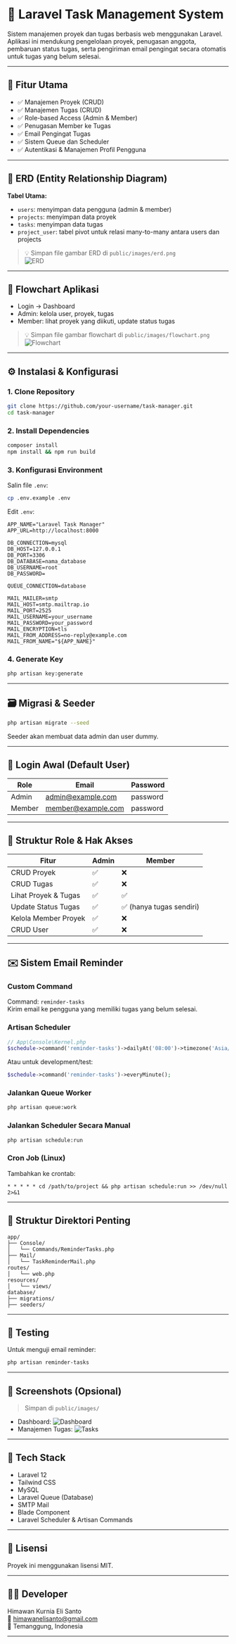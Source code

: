 # 📝 Laravel Task Management System

Sistem manajemen proyek dan tugas berbasis web menggunakan Laravel. Aplikasi ini mendukung pengelolaan proyek, penugasan anggota, pembaruan status tugas, serta pengiriman email pengingat secara otomatis untuk tugas yang belum selesai.

---

## 📌 Fitur Utama

- ✅ Manajemen Proyek (CRUD)
- ✅ Manajemen Tugas (CRUD)
- ✅ Role-based Access (Admin & Member)
- ✅ Penugasan Member ke Tugas
- ✅ Email Pengingat Tugas
- ✅ Sistem Queue dan Scheduler
- ✅ Autentikasi & Manajemen Profil Pengguna

---

## 🧠 ERD (Entity Relationship Diagram)

**Tabel Utama:**

- `users`: menyimpan data pengguna (admin & member)
- `projects`: menyimpan data proyek
- `tasks`: menyimpan data tugas
- `project_user`: tabel pivot untuk relasi many-to-many antara users dan projects

> 💡 Simpan file gambar ERD di `public/images/erd.png`  
> ![ERD](public/images/erd.png)

---

## 🔁 Flowchart Aplikasi

- Login → Dashboard
- Admin: kelola user, proyek, tugas
- Member: lihat proyek yang diikuti, update status tugas

> 💡 Simpan file gambar flowchart di `public/images/flowchart.png`  
> ![Flowchart](public/images/flowchart.png)

---

## ⚙️ Instalasi & Konfigurasi

### 1. Clone Repository

```bash
git clone https://github.com/your-username/task-manager.git
cd task-manager
```

### 2. Install Dependencies

```bash
composer install
npm install && npm run build
```

### 3. Konfigurasi Environment

Salin file `.env`:

```bash
cp .env.example .env
```

Edit `.env`:

```
APP_NAME="Laravel Task Manager"
APP_URL=http://localhost:8000

DB_CONNECTION=mysql
DB_HOST=127.0.0.1
DB_PORT=3306
DB_DATABASE=nama_database
DB_USERNAME=root
DB_PASSWORD=

QUEUE_CONNECTION=database

MAIL_MAILER=smtp
MAIL_HOST=smtp.mailtrap.io
MAIL_PORT=2525
MAIL_USERNAME=your_username
MAIL_PASSWORD=your_password
MAIL_ENCRYPTION=tls
MAIL_FROM_ADDRESS=no-reply@example.com
MAIL_FROM_NAME="${APP_NAME}"
```

### 4. Generate Key

```bash
php artisan key:generate
```

---

## 🗃️ Migrasi & Seeder

```bash
php artisan migrate --seed
```

Seeder akan membuat data admin dan user dummy.

---

## 🔑 Login Awal (Default User)

| Role   | Email              | Password |
| ------ | ------------------ | -------- |
| Admin  | admin@example.com  | password |
| Member | member@example.com | password |

---

## 📂 Struktur Role & Hak Akses

| Fitur                | Admin | Member                   |
| -------------------- | ----- | ------------------------ |
| CRUD Proyek          | ✅    | ❌                       |
| CRUD Tugas           | ✅    | ❌                       |
| Lihat Proyek & Tugas | ✅    | ✅                       |
| Update Status Tugas  | ✅    | ✅ (hanya tugas sendiri) |
| Kelola Member Proyek | ✅    | ❌                       |
| CRUD User            | ✅    | ❌                       |

---

## ✉️ Sistem Email Reminder

### Custom Command

Command: `reminder-tasks`  
Kirim email ke pengguna yang memiliki tugas yang belum selesai.

### Artisan Scheduler

```php
// App\Console\Kernel.php
$schedule->command('reminder-tasks')->dailyAt('08:00')->timezone('Asia/Jakarta');
```

Atau untuk development/test:

```php
$schedule->command('reminder-tasks')->everyMinute();
```

### Jalankan Queue Worker

```bash
php artisan queue:work
```

### Jalankan Scheduler Secara Manual

```bash
php artisan schedule:run
```

### Cron Job (Linux)

Tambahkan ke crontab:

```
* * * * * cd /path/to/project && php artisan schedule:run >> /dev/null 2>&1
```

---

## 📂 Struktur Direktori Penting

```
app/
├── Console/
│   └── Commands/ReminderTasks.php
├── Mail/
│   └── TaskReminderMail.php
routes/
│   └── web.php
resources/
│   └── views/
database/
├── migrations/
├── seeders/
```

---

## 🧪 Testing

Untuk menguji email reminder:

```bash
php artisan reminder-tasks
```

---

## 📸 Screenshots (Opsional)

> Simpan di `public/images/`

- Dashboard: ![Dashboard](public/images/dashboard.png)
- Manajemen Tugas: ![Tasks](public/images/tasks.png)

---

## 🧪 Tech Stack

- Laravel 12
- Tailwind CSS
- MySQL
- Laravel Queue (Database)
- SMTP Mail
- Blade Component
- Laravel Scheduler & Artisan Commands

---

## 📄 Lisensi

Proyek ini menggunakan lisensi MIT.

---

## 🙋‍♂️ Developer

Himawan Kurnia Eli Santo  
📧 himawanelisanto@gmail.com  
📍 Temanggung, Indonesia

---
